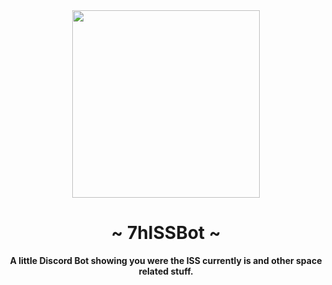 <div align="center">
    <img src="https://raw.github.com/7h3730B/7hISSBot/images/pb.png" height="300" />
    <h1>~ 7hISSBot ~</h1>
    <strong>
        A little Discord Bot showing you were the ISS currently is and other space related stuff.
    </strong>
</div>